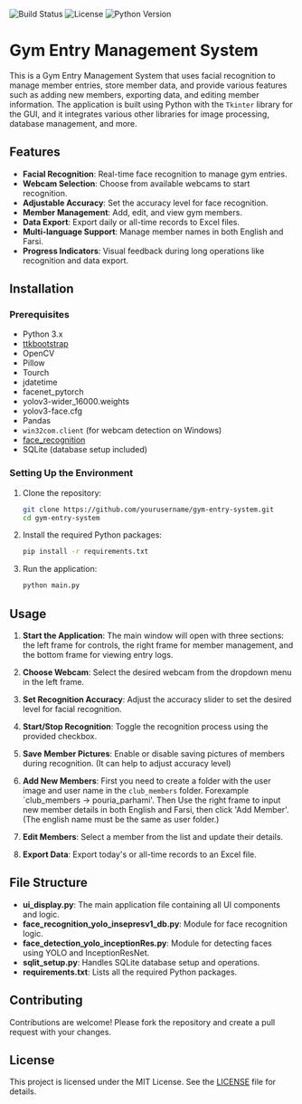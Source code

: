 ![Build Status](https://img.shields.io/badge/build-passing-brightgreen)
![License](https://img.shields.io/badge/license-MIT-blue)
![Python Version](https://img.shields.io/badge/python-3.8%2B-blue)

# Gym Entry Management System

This is a Gym Entry Management System that uses facial recognition to manage member entries, store member data, and provide various features such as adding new members, exporting data, and editing member information. The application is built using Python with the `Tkinter` library for the GUI, and it integrates various other libraries for image processing, database management, and more.

## Features

- **Facial Recognition**: Real-time face recognition to manage gym entries.
- **Webcam Selection**: Choose from available webcams to start recognition.
- **Adjustable Accuracy**: Set the accuracy level for face recognition.
- **Member Management**: Add, edit, and view gym members.
- **Data Export**: Export daily or all-time records to Excel files.
- **Multi-language Support**: Manage member names in both English and Farsi.
- **Progress Indicators**: Visual feedback during long operations like recognition and data export.

## Installation

### Prerequisites

- Python 3.x
- [ttkbootstrap](https://pypi.org/project/ttkbootstrap/)
- OpenCV
- Pillow
- Tourch
- jdatetime
- facenet_pytorch
- yolov3-wider_16000.weights
- yolov3-face.cfg
- Pandas
- `win32com.client` (for webcam detection on Windows)
- [face_recognition](https://github.com/ageitgey/face_recognition)
- SQLite (database setup included)

### Setting Up the Environment

1. Clone the repository:

    ```sh
    git clone https://github.com/yourusername/gym-entry-system.git
    cd gym-entry-system
    ```

2. Install the required Python packages:

    ```sh
    pip install -r requirements.txt
    ```

3. Run the application:

    ```sh
    python main.py
    ```

## Usage

1. **Start the Application**: The main window will open with three sections: the left frame for controls, the right frame for member management, and the bottom frame for viewing entry logs.

2. **Choose Webcam**: Select the desired webcam from the dropdown menu in the left frame.

3. **Set Recognition Accuracy**: Adjust the accuracy slider to set the desired level for facial recognition.

4. **Start/Stop Recognition**: Toggle the recognition process using the provided checkbox.

5. **Save Member Pictures**: Enable or disable saving pictures of members during recognition. (It can help to adjust accuracy level)

6. **Add New Members**: First you need to create a folder with the user image and user name in the `club_members` folder. Forexample `club_members -> pouria_parhami'. Then Use the right frame to input new member details in both English and Farsi, then click 'Add Member'. (The english name must be the same as user folder.)

7. **Edit Members**: Select a member from the list and update their details.

8. **Export Data**: Export today's or all-time records to an Excel file.

## File Structure

- **ui_display.py**: The main application file containing all UI components and logic.
- **face_recognition_yolo_insepresv1_db.py**: Module for face recognition logic.
- **face_detection_yolo_inceptionRes.py**: Module for detecting faces using YOLO and InceptionResNet.
- **sqlit_setup.py**: Handles SQLite database setup and operations.
- **requirements.txt**: Lists all the required Python packages.

## Contributing

Contributions are welcome! Please fork the repository and create a pull request with your changes.

## License

This project is licensed under the MIT License. See the [LICENSE](LICENSE) file for details.
